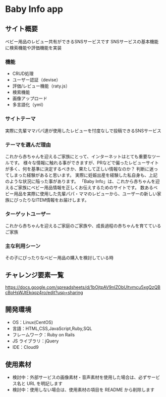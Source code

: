 # Baby Info app

## サイト概要

ベビー用品のレビュー共有ができるSNSサービスです
SNSサービスの基本機能に検索機能や評価機能を実装

### 機能

- CRUD処理
- ユーザー認証（devise）
- 評価/レビュー機能（raty.js）
- 検索機能
- 画像アップロード
- 多言語化（yml）

### サイトテーマ

実際に先輩ママパパ達が使用したレビューを忖度なしで投稿できるSNSサービス

### テーマを選んだ理由

これから赤ちゃんを迎えるご家族にとって、インターネットはとても重要なツールです。
様々な情報に触れる事ができますが、PRなどで偏ったレビューサイトが多く、何を基準に決定するべきか、果たして正しい情報なのか？
判断に迷ってしまった経験があると思います。
実際に妊娠出産を経験した私自身も、上記のような状況に陥った事があります。
「Baby Info」は、これから赤ちゃんを迎えるご家族にベビー用品情報を正しくお伝えするためのサイトです。
数あるベビー用品を実際に使用した先輩パパ・ママのレビューから、ユーザーの新しい家族にぴったりなITEM情報をお届けします。

### ターゲットユーザー

これから赤ちゃんを迎えるご家庭のご家族や、成長過程の赤ちゃんを育てているご家族

### 主な利用シーン

その子にぴったりなベビー用品の購入を検討している時

## チャレンジ要素一覧

<https://docs.google.com/spreadsheets/d/1bOjtpAV9nIZObUltvmcu5xgQzQBcBoHsWJtEkqqz4ro/edit?usp=sharing>

## 開発環境

- OS：Linux(CentOS)
- 言語：HTML,CSS,JavaScript,Ruby,SQL
- フレームワーク：Ruby on Rails
- JS ライブラリ：jQuery
- IDE：Cloud9 

## 使用素材

- 検討中：外部サービスの画像素材・音声素材を使用した場合は、必ずサービス名と URL を明記します
- 検討中：使用しない場合は、使用素材の項目を README から削除します